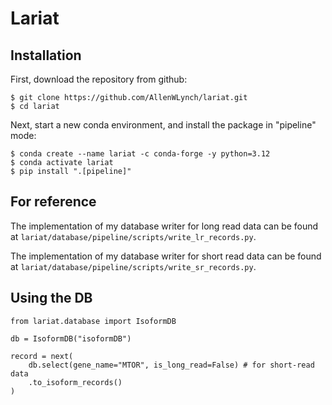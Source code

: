 # Lariat

## Installation

First, download the repository from github:
```
$ git clone https://github.com/AllenWLynch/lariat.git
$ cd lariat
```

Next, start a new conda environment, and install the package in "pipeline" mode:
```
$ conda create --name lariat -c conda-forge -y python=3.12
$ conda activate lariat
$ pip install ".[pipeline]"
```

## For reference

The implementation of my database writer for long read data can be found at `lariat/database/pipeline/scripts/write_lr_records.py`.

The implementation of my database writer for short read data can be found at `lariat/database/pipeline/scripts/write_sr_records.py`.

## Using the DB

```
from lariat.database import IsoformDB

db = IsoformDB("isoformDB")

record = next(
    db.select(gene_name="MTOR", is_long_read=False) # for short-read data
    .to_isoform_records()
)
```
